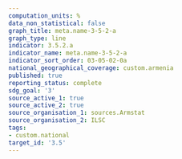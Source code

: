 ```yaml
---
computation_units: %
data_non_statistical: false
graph_title: meta.name-3-5-2-a
graph_type: line
indicator: 3.5.2.a
indicator_name: meta.name-3-5-2-a
indicator_sort_order: 03-05-02-0a
national_geographical_coverage: custom.armenia
published: true
reporting_status: complete
sdg_goal: '3'
source_active_1: true
source_active_2: true
source_organisation_1: sources.Armstat
source_organisation_2: ILSC
tags:
- custom.national
target_id: '3.5'
---
```

